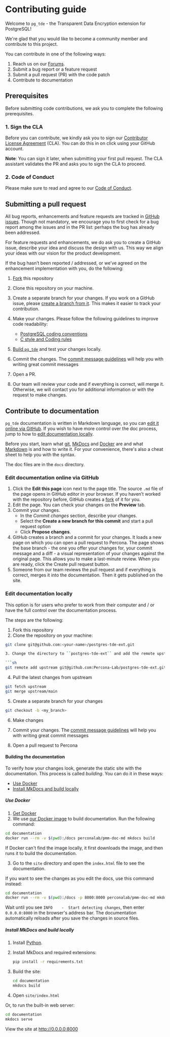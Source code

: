 # Contributing guide

Welcome to `pg_tde` - the Transparent Data Encryption extension for PostgreSQL!

We're glad that you would like to become a community member and contribute to this project.

You can contribute in one of the following ways:

1. Reach us on our [Forums](https://forums.percona.com/c/postgresql/25).
2. Submit a bug report or a feature request
3. Submit a pull request (PR) with the code patch
4. Contribute to documentation

## Prerequisites

Before submitting code contributions, we ask you to complete the following prerequisites.

### 1. Sign the CLA

Before you can contribute, we kindly ask you to sign our [Contributor License Agreement](https://cla-assistant.percona.com/&lt;linktoCLA>) (CLA). You can do this in on click using your GitHub account.

**Note**:  You can sign it later, when submitting your first pull request. The CLA assistant validates the PR and asks you to sign the CLA to proceed.

### 2. Code of Conduct

Please make sure to read and agree to our [Code of Conduct](https://github.com/percona/community/blob/main/content/contribute/coc.md).

## Submitting a pull request

All bug reports, enhancements and feature requests are tracked in [GitHub issues](https://github.com/Percona-Lab/postgres-tde-ext/issues). Though not mandatory, we encourage you to first check for a bug report among the issues and in the PR list: perhaps the bug has already been addressed. 

For feature requests and enhancements, we do ask you to create a GitHub issue, describe your idea and discuss the design with us. This way we align your ideas with our vision for the product development.

If the bug hasn’t been reported / addressed, or we’ve agreed on the enhancement implementation with you, do the following:

1. [Fork](https://docs.github.com/en/github/getting-started-with-github/fork-a-repo) this repository
2. Clone this repository on your machine. 
3. Create a separate branch for your changes. If you work on a GitHub issue, please [create a branch from it](https://docs.github.com/en/issues/tracking-your-work-with-issues/linking-a-pull-request-to-an-issue#manually-linking-a-pull-request-or-branch-to-an-issue-using-the-issue-sidebar). This makes it easier to track your contribution.
4. Make your changes. Please follow the following guidelines to improve code readability:

    - [PostgreSQL coding conventions](https://www.postgresql.org/docs/current/source.html)
    - [C style and Coding rules](https://github.com/MaJerle/c-code-style) 

5. [Build `pg_tde`](https://github.com/Percona-Lab/postgres-tde-ext/wiki/Make-builds-for-developers) and test your changes locally. 
6. Commit the changes. The [commit message guidelines](https://gist.github.com/robertpainsi/b632364184e70900af4ab688decf6f53) will help you with writing great commit messages
7. Open a PR.
8. Our team will review your code and if everything is correct, will merge it. 
Otherwise, we will contact you for additional information or with the request to make changes.

## Contribute to documentation

`pg_tde` documentation is written in Markdown language, so you can 
[edit it online via GitHub](#edit-documentation-online-vi-github). If you wish to have more control over the doc process, jump to how to [edit documentation locally](#edit-documentation-locally). 

Before you start, learn what [git], [MkDocs] and [Docker] are and what [Markdown] is and how to write it. For your convenience, there's also a cheat sheet to help you with the syntax. 

The doc files are in the `docs` directory.

### Edit documentation online via GitHub

1. Click the **Edit this page** icon next to the page title. The source `.md` file of the page opens in GitHub editor in your browser. If you haven’t worked with the repository before, GitHub creates a [fork](https://docs.github.com/en/github/getting-started-with-github/fork-a-repo) of it for you.
2. Edit the page. You can check your changes on the **Preview** tab. 
3. Commit your changes.
    * In the _Commit changes_ section, describe your changes.
    * Select the **Create a new branch for this commit** and start a pull request option
    * Click **Propose changes**.
4. GitHub creates a branch and a commit for your changes. It loads a new page on which you can open a pull request to Percona. The page shows the base branch - the one you offer your changes for, your commit message and a diff - a visual representation of your changes against the original page. This allows you to make a last-minute review. When you are ready, click the Create pull request button.
5. Someone from our team reviews the pull request and if everything is correct, merges it into the documentation. Then it gets published on the site.

### Edit documentation locally

This option is for users who prefer to work from their computer and / or have the full control over the documentation process.

The steps are the following:

1. Fork this repository
2. Clone the repository on your machine:

```sh
git clone git@github.com:<your-name>/postgres-tde-ext.git

3. Change the directory to ``postgres-tde-ext`` and add the remote upstream repository:

```sh
git remote add upstream git@github.com:Percona-Lab/postgres-tde-ext.git
```

4. Pull the latest changes from upstream

```sh
git fetch upstream
git merge upstream/main
```

5. Create a separate branch for your changes

```sh
git checkout -b <my_branch>
```

6. Make changes
7. Commit your changes. The [commit message guidelines](https://gist.github.com/robertpainsi/b632364184e70900af4ab688decf6f53) will help you with writing great commit messages

8. Open a pull request to Percona

#### Building the documentation

To verify how your changes look, generate the static site with the documentation. This process is called *building*. You can do it in these ways:
- [Use Docker](#use-docker)
- [Install MkDocs and build locally](#install-mkdocs-and-build-locally)

##### Use Docker

1. [Get Docker](https://docs.docker.com/get-docker/)
2. We use [our Docker image](https://hub.docker.com/repository/docker/perconalab/pmm-doc-md) to build documentation. Run the following command:

```sh
cd documentation
docker run --rm -v $(pwd):/docs perconalab/pmm-doc-md mkdocs build
```
   If Docker can't find the image locally, it first downloads the image, and then runs it to build the documentation.

3. Go to the ``site`` directory and open the ``index.html`` file to see the documentation.

If you want to see the changes as you edit the docs, use this command instead:

```sh
cd documentation
docker run --rm -v $(pwd):/docs -p 8000:8000 perconalab/pmm-doc-md mkdocs serve --dev-addr=0.0.0.0:8000
```

Wait until you see `INFO    -  Start detecting changes`, then enter `0.0.0.0:8000` in the browser's address bar. The documentation automatically reloads after you save the changes in source files.

##### Install MkDocs and build locally

1. Install [Python].

2. Install MkDocs and required extensions:

    ```sh
    pip install -r requirements.txt
    ```

3. Build the site:

    ```sh
    cd documentation
    mkdocs build
    ```

4. Open `site/index.html`

Or, to run the built-in web server:

```sh
cd documentation
mkdocs serve
```




View the site at <http://0.0.0.0:8000>

[MkDocs]: https://www.mkdocs.org/
[Markdown]: https://daringfireball.net/projects/markdown/
[Git]: https://git-scm.com
[Python]: https://www.python.org/downloads/
[Docker]: https://docs.docker.com/get-docker/
